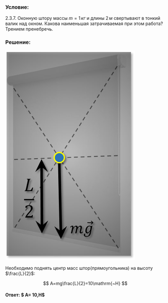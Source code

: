 ###  Условие:

$2.3.7.$ Оконную штору массы $m=1 \,кг$ и длины $2 \,м$ свертывают в тонкий валик над окном. Какова наименьшая затрачиваемая при этом работа? Трением пренебречь.

###  Решение:

![|409x656, 20%](../../img/2.3.7/sol.jpg)

Необходимо поднять центр масс штор(прямоугольника) на высоту $\frac{L}{2}$:

$$
A=mg\frac{L}{2}=10\mathrm{~Н}
$$

#### Ответ: $ A= 10\,Н$
